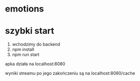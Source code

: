 # emotions

szybki start 
============
1. wchodzimy do backend 
2. npm install
3. npm run start

apka działa na localhost:8080

wyniki streamu po jego zakończeniu są na localhost:8080/cache
